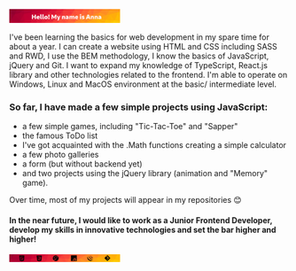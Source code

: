 <img src="https://github.com/90AnnaG/90AnnaG/blob/master/hello.png" alt="hello" style="max-width: 200px" />

I've been learning the basics for web development in my spare time for about a year. I can create a website using HTML and CSS including SASS and RWD, I use the BEM methodology, I know the basics of JavaScript, jQuery and Git. I want to expand my knowledge of TypeScript, React.js library and other technologies related to the frontend. I'm able to operate on Windows, Linux and MacOS environment at the basic/ intermediate level.

 ### So far, I have made a few simple projects using JavaScript:
 - a few simple games, including "Tic-Tac-Toe" and "Sapper"
 - the famous ToDo list
 - I've got acquainted with the .Math functions creating a simple calculator
 - a few photo galleries
 - a form (but without backend yet)
 - and two projects using the jQuery library (animation and "Memory" game).

 Over time, most of my projects will appear in my repositories  :blush:

#### In the near future, I would like to work as a Junior Frontend Developer, develop my skills in innovative technologies and set the bar higher and higher!

<img src="https://github.com/90AnnaG/90AnnaG/blob/master/technology.png" alt="hello" style="max-width: 200px" />